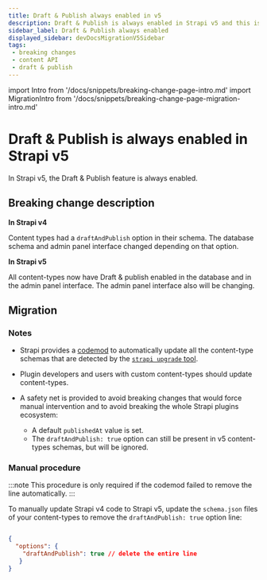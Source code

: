 ```yaml
---
title: Draft & Publish always enabled in v5
description: Draft & Publish is always enabled in Strapi v5 and this is reflected in the Content API models.
sidebar_label: Draft & Publish always enabled
displayed_sidebar: devDocsMigrationV5Sidebar
tags:
 - breaking changes
 - content API
 - draft & publish
---
```


import Intro from '/docs/snippets/breaking-change-page-intro.md'
import MigrationIntro from '/docs/snippets/breaking-change-page-migration-intro.md'

# Draft & Publish is always enabled in Strapi v5

In Strapi v5, the Draft & Publish feature is always enabled. <Intro />

## Breaking change description

<SideBySideContainer>

<SideBySideColumn>

**In Strapi v4**

Content types had a `draftAndPublish` option in their schema. The database schema and admin panel interface changed depending on that option.

</SideBySideColumn>

<SideBySideColumn>

**In Strapi v5**

All content-types now have Draft & publish enabled in the database and in the admin panel interface. The admin panel interface also will be changing.

</SideBySideColumn>

</SideBySideContainer>

## Migration

<MigrationIntro />

### Notes

<!-- TODO: add codemod link -->
<!-- TODO: add link to strapi upgrade CLI tool documentation -->
- Strapi provides a [codemod](#) to automatically update all the content-type schemas that are detected by the [`strapi upgrade` tool](#).
- Plugin developers and users with custom content-types should update content-types.
- A safety net is provided to avoid breaking changes that would force manual intervention and to avoid breaking the whole Strapi plugins ecosystem:

  - A default `publishedAt` value is set.
  - The `draftAndPublish: true` option can still be present in v5 content-types schemas, but will be ignored.

### Manual procedure

:::note
This procedure is only required if the codemod failed to remove the line automatically.
:::

To manually update Strapi v4 code to Strapi v5, update the `schema.json` files of your content-types to remove the `draftAndPublish: true` option line:

```json title="/src/api/my-api-name/content-types/my-content-type-name/schema.json"

{
  "options": {
    "draftAndPublish": true // delete the entire line
   }
}
```
    